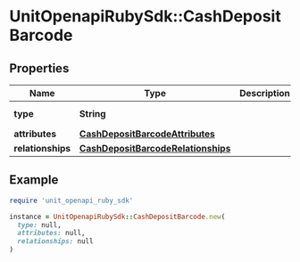 # UnitOpenapiRubySdk::CashDepositBarcode

## Properties

| Name | Type | Description | Notes |
| ---- | ---- | ----------- | ----- |
| **type** | **String** |  | [default to &#39;cashDepositBarcode&#39;] |
| **attributes** | [**CashDepositBarcodeAttributes**](CashDepositBarcodeAttributes.md) |  |  |
| **relationships** | [**CashDepositBarcodeRelationships**](CashDepositBarcodeRelationships.md) |  |  |

## Example

```ruby
require 'unit_openapi_ruby_sdk'

instance = UnitOpenapiRubySdk::CashDepositBarcode.new(
  type: null,
  attributes: null,
  relationships: null
)
```

